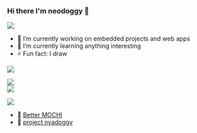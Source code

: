 ### Hi there I'm neodoggy 👋

![](https://img.shields.io/badge/About%20me-owo-pink)

- 🔭 I’m currently working on embedded projects and web apps
- 🌱 I’m currently learning anything interesting
- ⚡ Fun fact: I draw

![](https://img.shields.io/badge/Github%20stats-owo-pink)  

![](https://github-readme-stats.vercel.app/api?username=neodoggy&theme=radical&show_icons=true&custom_title=meow%20ニオ%20meow)  
![](https://github-readme-stats.vercel.app/api/top-langs/?username=neodoggy&theme=radical&layout=compact&card_width=445)


<!--
![](https://img.shields.io/badge/Waka%20stats-owo-pink)
-->

<!--START_SECTION:waka-->

<!--END_SECTION:waka-->

![](https://img.shields.io/badge/Current%20workin%20on-owo-pink)  

- 🤖 [Better MOCHI]([https://github.com/NeoDoggy/python_dcbot](https://github.com/NeoDoggy/BetterMochi))
- 💙 [project nyadoggy]([https://github.com/NeoDoggy/ai_project](https://github.com/NeoDoggy/nyadoggy_DCbot))


<!--
**NeoDoggy/neodoggy** is a ✨ _special_ ✨ repository because its `README.md` (this file) appears on your GitHub profile.

Here are some ideas to get you started:

- 🔭 I’m currently working on ...
- 🌱 I’m currently learning ...
- 👯 I’m looking to collaborate on ...
- 🤔 I’m looking for help with ...
- 💬 Ask me about ...
- 📫 How to reach me: ...
- 😄 Pronouns: ...
- ⚡ Fun fact: ...
-->
